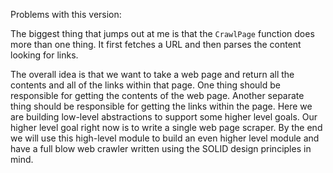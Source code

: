 Problems with this version:

The biggest thing that jumps out at me is that the `CrawlPage` function does
more than one thing. It first fetches a URL and then parses the content looking
for links.

The overall idea is that we want to take a web page and return all the contents
and all of the links within that page. One thing should be responsible for
getting the contents of the web page. Another separate thing should be
responsible for getting the links within the page. Here we are building
low-level abstractions to support some higher level goals. Our higher level goal
right now is to write a single web page scraper. By the end we will use this
high-level module to build an even higher level module and have a full blow web
crawler written using the SOLID design principles in mind.